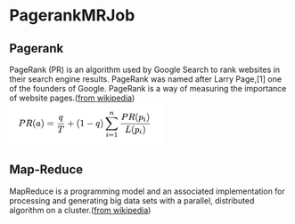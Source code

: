# PagerankMRJob
## Pagerank
PageRank (PR) is an algorithm used by Google Search to rank websites in their search engine results. PageRank was named after Larry Page,[1] one of the founders of Google. PageRank is a way of measuring the importance of website pages.([from wikipedia](https://en.wikipedia.org/wiki/PageRank))
![Equation](/images/pagerank_equation.png)

## Map-Reduce
MapReduce is a programming model and an associated implementation for processing and generating big data sets with a parallel, distributed algorithm on a cluster.([from wikipedia](https://en.wikipedia.org/wiki/PageRank))
